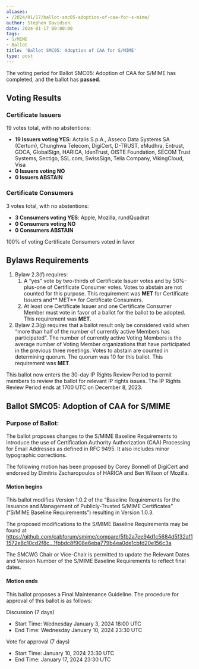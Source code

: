 ```yaml
---
aliases:
- /2024/01/17/ballot-smc05-adoption-of-caa-for-s-mime/
author: Stephen Davidson
date: 2024-01-17 00:00:00
tags:
- S/MIME
- Ballot
title: 'Ballot SMC05: Adoption of CAA for S/MIME'
type: post
---
```


The voting period for Ballot SMC05: Adoption of CAA for S/MIME has completed, and the ballot has **passed**.

## Voting Results

### Certificate Issuers

19 votes total, with no abstentions:

- **19 Issuers voting YES**: Actalis S.p.A., Asseco Data Systems SA (Certum), Chunghwa Telecom, DigiCert, D-TRUST, eMudhra, Entrust, GDCA, GlobalSign, HARICA, IdenTrust, OISTE Foundation, SECOM Trust Systems, Sectigo, SSL.com, SwissSign, Telia Company, VikingCloud, Visa  
- **0 Issuers voting NO**  
- **0 Issuers ABSTAIN**  

### Certificate Consumers

3 votes total, with no abstentions:

- **3 Consumers voting YES**: Apple, Mozilla, rundQuadrat  
- **0 Consumers voting NO**  
- **0 Consumers ABSTAIN**  

100% of voting Certificate Consumers voted in favor

## Bylaws Requirements

1. Bylaw 2.3(f) requires:
    1. A “yes” vote by two-thirds of Certificate Issuer votes and by 50%-plus-one of Certificate Consumer votes. Votes to abstain are not counted for this purpose. This requirement was **MET** for Certificate Issuers and\*\* MET\*\* for Certificate Consumers.
    1. At least one Certificate Issuer and one Certificate Consumer Member must vote in favor of a ballot for the ballot to be adopted. This requirement was **MET**.
1. Bylaw 2.3(g) requires that a ballot result only be considered valid when “more than half of the number of currently active Members has participated”. The number of currently active Voting Members is the average number of Voting Member organizations that have participated in the previous three meetings. Votes to abstain are counted in determining quorum. The quorum was 10 for this ballot. This requirement was **MET**.

This ballot now enters the 30-day IP Rights Review Period to permit members to review the ballot for relevant IP rights issues. The IP Rights Review Period ends at 1700 UTC on December 8, 2023.

## Ballot SMC05: Adoption of CAA for S/MIME

### Purpose of Ballot:

The ballot proposes changes to the S/MIME Baseline Requirements to introduce the use of Certification Authority Authorization (CAA) Processing for Email Addresses as defined in RFC 9495. It also includes minor typographic corrections.

The following motion has been proposed by Corey Bonnell of DigiCert and endorsed by Dimitris Zacharopoulos of HARICA and Ben Wilson of Mozilla.

#### Motion begins

This ballot modifies Version 1.0.2 of the “Baseline Requirements for the Issuance and Management of Publicly-Trusted S/MIME Certificates” (“S/MIME Baseline Requirements”) resulting in Version 1.0.3.

The proposed modifications to the S/MIME Baseline Requirements may be found at https://github.com/cabforum/smime/compare/5fb2a7ee94d1c5684d5f32af11572e8c10cd2f8c…1fbbdc8f908e6eba779b4ea0de1cbfd20e156c3a

The SMCWG Chair or Vice-Chair is permitted to update the Relevant Dates and Version Number of the S/MIME Baseline Requirements to reflect final dates.

#### Motion ends

This ballot proposes a Final Maintenance Guideline. The procedure for approval of this ballot is as follows:

Discussion (7 days)

- Start Time: Wednesday January 3, 2024 18:00 UTC
- End Time: Wednesday January 10, 2024 23:30 UTC

Vote for approval (7 days)

- Start Time: January 10, 2024 23:30 UTC
- End Time: January 17, 2024 23:30 UTC

